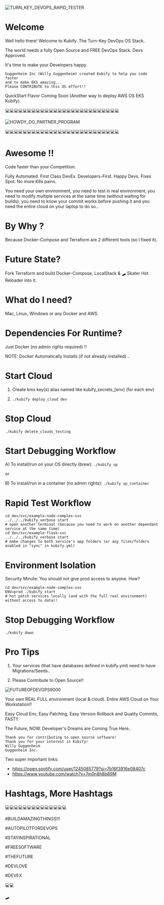 ![TURN_KEY_DEVOPS_RAPID_TESTER](./docs/img/README_md_imgs/kubify-arch.drawio.png)


# Welcome

Well hello there! Welcome to Kubify. The Turn-Key DevOps OS Stack.

The world needs a fully Open Source and FREE DevOps Stack. Devs Approved.

It's time to make your Developers happy.

```
Guggenheim Inc (Willy Guggenheim) created Kubify to help you code faster
and to make EKS amazing...
Please CONTRIBUTE to this OS effort!!
```

QuickStart Flavor Coming Soon (Another way to deploy AWS OS EKS Kubify).

💻💻💻💻💻💻💻💻💻💻💻💻💻💻💻💻💻💻💻💻💻💻💻💻💻💻

![HOWDY_DO_PARTNER_PROGRAM](./docs/img/README_md_imgs/AWS-Partner.jpeg)

💻💻💻💻💻💻💻💻💻💻💻💻💻💻💻💻💻💻💻💻💻💻💻💻💻💻

# Awesome !!

Code faster than your Competition. 

Fully Automated. First Class DevEx. Developers-First. Happy Devs. Fixes Spot. No more K8s pains.

You need your own environment, you need to test in real environment, you need to modify multiple services at the same time (without waiting for builds), you need to know your commit works before pushing it and you need the entire cloud on your laptop to do so..


# By Why ?
 
Because Docker-Compose and Terraform are 2 different tools (so I fixed it).
 

# Future State?
 
Fork Terraform and build Docker-Compose, LocalStack & 🛹 Skater Hot Reloader into it.
 
 
# What do I need?
 
Mac, Linux, Windows or any Docker and AWS.
 
 
# Dependencies For Runtime?

Just Docker (no admin rights required) !!

NOTE: Docker Automatically Installs (if not already installed) ..
 

# Start Cloud
 
1) Create kms key(s) alias named like kubify_secrets_[env] (for each env)

2) `./kubify deploy_cloud dev`
 

# Stop Cloud

`./kubify delete_clouds_testing`
 

# Start Debugging Workflow
 
A) To install/run on your OS directly (brew): `./kubify up`
 
or
 
B) To install/run in a container (no admin rights): `./kubify up_container`


# Rapid Test Workflow

```
cd dev/svc/example-node-complex-svc
../../../kubify_verbose start
# open another terminal (because you need to work on another dependant service at the same time)
cd dev/svc/example-flask-svc
../../../kubify_verbose start
# make changes to both service's app folders (or any files/folders enabled in "sync" in kubify.yml)
```


# Environment Isolation

Security Minute: You should not give prod access to anyone. How?
```
cd dev/svc/example-node-complex-svc
ENV=prod ./kubify start
# hot patch services locally (and with the full real environment) without access to data!!
```


# Stop Debugging Workflow

`./kubify down`


# Pro Tips

1) Your services (that have databases defined in kubify.yml) need to have Migrations/Seeds..

2) Please Contribute to Open Source!!


![FUTUREOFDEVOPS9000](./docs/img/README_md_imgs/the-future.gif)

Your own REAL FULL environment (local & cloud). Entire AWS Cloud on Your Workstation!!

Easy Cloud Env, Easy Patching, Easy Version Rollback and Quality Commits, FAST!!

The Future, NOW. Developer's Dreams are Coming True Here..

```
Thank you for contributing to open source software!
Thank you for your interest in Kubify!
Willy Guggenheim
Guggenheim Inc.
```

Two super important links:
* https://open.spotify.com/user/1245085779?si=7b16f3916e08407c
* https://www.youtube.com/watch?v=7m0n8h8b89M
 
# Hashtags, More Hashtags

💻💻💻💻💻💻💻💻💻💻💻💻💻💻

#BUILDAMAZINGTHINGS!!!

#AUTOPILOTFORDEVOPS

#STAYINSPIRATIONAL

#FREESOFTWARE

#THEFUTURE

#DEVLOVE

#DEVEX

💻💻
 
🛹